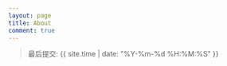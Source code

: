 ```yaml
---
layout: page
title: About
comment: true
---
```


> 最后提交: {{ site.time | date: "%Y-%m-%d %H:%M:%S" }}

